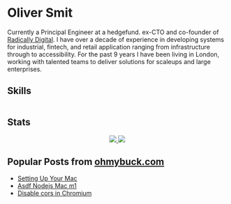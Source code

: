 # Oliver Smit

Currently a Principal Engineer at a hedgefund. ex-CTO and co-founder of [Radically Digital](https://radically.digital). I have over a decade of experience in developing systems for industrial, fintech, and retail application ranging from infrastructure through to accessibility. For the past 9 years I have been living in London, working with talented teams to deliver solutions for scaleups and large enterprises.

## Skills

<p align="center">
  <a href="#">
    <img src="https://skillicons.dev/icons?i=ts,js,nodejs,react,docker,aws,gcp,bash,linux" alt="" />
  </a>
</p>

## Stats

<p align="center">

   <a href="https://github.com/olmesm/olmesm">
     <img src="https://github-readme-stats.vercel.app/api?username=olmesm&count_private=true&layout=compact&hide_border=true" />
     <img src="https://github-readme-stats.vercel.app/api/top-langs/?username=olmesm&count_private=true&hide=javascript,ruby,html,arduino,css,php&layout=compact&hide_border=true" />
  </a> 

</p>

## Popular Posts from [ohmybuck.com](https://ohmybuck.com?refer=github)

- [Setting Up Your Mac](https://ohmybuck.com/2020-06-08-09-41-setting-up-your-mac?refer=github)
- [Asdf Nodejs Mac m1](https://ohmybuck.com/2022-04-01-10-28-asdf-nodejs-binaries-m1?refer=github)
- [Disable cors in Chromium](https://ohmybuck.com/2019-08-08-no-cors-chromium?refer=github)
